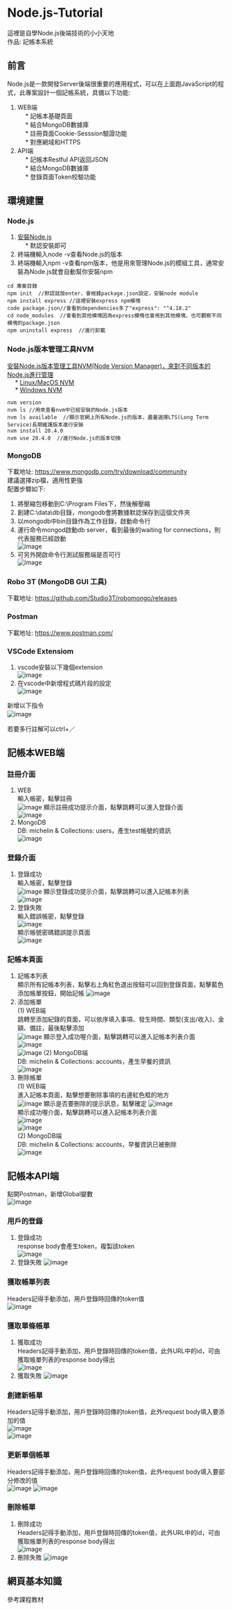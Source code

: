 # Node.js-Tutorial
這裡是自學Node.js後端技術的小小天地   
作品: 記帳本系統   
## 前言
Node.js是一款開發Server後端很重要的應用程式，可以在上面跑JavaScript的程式，此專案設計一個記帳系統，具備以下功能:  
1. WEB端   
&emsp; * 記帳本基礎頁面      
&emsp; * 結合MongoDB數據庫   
&emsp; * 註冊頁面Cookie-Sesssion驗證功能   
&emsp; * 對應網域和HTTPS
3. API端    
&emsp; * 記帳本Restful API返回JSON  
&emsp; * 結合MongoDB數據庫  
&emsp; * 登錄頁面Token校驗功能       
## 環境建置
### Node.js
1. [安裝Node.js](https://nodejs.org/en)  
&emsp; * 默認安裝即可  
2. 終端機輸入node -v查看Node.js的版本  
3. 終端機輸入npm -v查看npm版本，他是用來管理Node.js的模組工具，通常安裝為Node.js就會自動幫你安裝npm      
```   
cd 專案目錄
npm init  //默認就按enter，會根據package.json設定，安裝node module   
npm install express //這裡安裝express npm模塊
code package.json//會看到dependencies多了"express": "^4.18.2"
cd node_modules  //會看到其他模塊因為express模塊也會用到其他模塊，也可觀察不同模塊的package.json
npm uninstall express  //進行卸載
```
### Node.js版本管理工具NVM
[安裝Node.js版本管理工具NVM(Node Version Manager)，來對不同版本的Node.js進行管理](https://www.youtube.com/watch?v=YJdh2E4idmY&list=PL50akgsaBZlF9DADkYuQZLQBDLHZHZ-9N&index=8)  
&emsp; * [Linux/MacOS NVM](https://github.com/nvm-sh/nvm)    
&emsp; * [Windows NVM](https://github.com/coreybutler/nvm-windows)
```
nvm version
nvm ls //用來查看nvm中已經安裝的Node.js版本
nvm ls available  //顯示官網上所有Node.js的版本，盡量選擇LTS(Long Term Service)長期維護版本進行安裝   
nvm install 20.4.0
nvm use 20.4.0  //進行Node.js的版本切換
```
### MongoDB
下載地址: https://www.mongodb.com/try/download/community   
建議選擇zip檔，適用性更強   
配置步驟如下:   
1. 將壓縮包移動到C:\Program Files下，然後解壓縮   
2. 創建C:\data\db目錄，mongodb會將數據默認保存到這個文件夾   
3. 以mongodb中bin目錄作為工作目錄，啟動命令行  
4. 運行命令mongod啟動db server，看到最後的waiting for connections，則代表服務已經啟動   
![image](https://github.com/csiemichelin/Node.js-Tutorial/assets/49907717/e4ace2c0-946e-4c4d-ab5e-e779696a894e)
5. 可另外開啟命令行測試服務端是否可行  
![image](https://github.com/csiemichelin/Node.js-Tutorial/assets/49907717/144ec157-9b38-4a33-8910-909cb0afa4ed)  
### Robo 3T (MongoDB GUI 工具)  
下載地址: https://github.com/Studio3T/robomongo/releases   
### Postman   
下載地址: https://www.postman.com/   
### VSCode Extensiom
1. vscode安裝以下幾個extension     
![image](https://github.com/csiemichelin/Node.js-Tutorial/assets/49907717/72dc37c5-099b-4684-8d14-d9261af738f7)  
2. 在vscode中新增程式碼片段的設定  
![image](https://github.com/csiemichelin/Node.js-Tutorial/assets/49907717/3cdb44cd-59d2-4e56-9949-72384c1ed14e)  

新增以下指令  
![image](https://github.com/csiemichelin/Node.js-Tutorial/assets/49907717/600f24e1-2139-4383-896a-a04919b546f7)    　

若要多行註解可以ctrl+／    

## 記帳本WEB端   
### 註冊介面
1. WEB   
輸入帳密，點擊註冊   
![image](https://github.com/csiemichelin/Node.js-Tutorial/assets/49907717/8915ce06-3fc9-4880-825c-9be5d66aa84b)
顯示註冊成功提示介面，點擊跳轉可以進入登錄介面     
![image](https://github.com/csiemichelin/Node.js-Tutorial/assets/49907717/90e6aa64-54d2-40a5-a1a1-356b2d1cd6c6)
2. MongoDB  
DB: michelin & Collections: users，產生test帳號的資訊         
![image](https://github.com/csiemichelin/Node.js-Tutorial/assets/49907717/7312ac34-559e-4ee9-9e32-54c3fd53307b)
### 登錄介面
1. 登錄成功    
輸入帳密，點擊登錄    
![image](https://github.com/csiemichelin/Node.js-Tutorial/assets/49907717/d73636ff-4f28-402c-9f65-7884f7e6bd0e)
顯示登錄成功提示介面，點擊跳轉可以進入記帳本列表       
![image](https://github.com/csiemichelin/Node.js-Tutorial/assets/49907717/4bebb1f7-803b-439a-ad0a-91986f8afa34)   
3. 登錄失敗   
輸入錯誤帳密，點擊登錄     
![image](https://github.com/csiemichelin/Node.js-Tutorial/assets/49907717/9d960066-4487-4654-8b57-de90c2b54910)   
顯示帳號密碼錯誤提示頁面   
![image](https://github.com/csiemichelin/Node.js-Tutorial/assets/49907717/f45b0e5d-5cc3-4b59-9a1f-ba9c9373e68b)   
### 記帳本頁面  
1. 記帳本列表   
顯示所有記帳本列表，點擊右上角紅色退出按鈕可以回到登錄頁面，點擊藍色添加帳單按鈕，開始記帳
![image](https://github.com/csiemichelin/Node.js-Tutorial/assets/49907717/07e947dd-6c44-4075-a3ef-b20563e01fa9)  
2. 添加帳單   
(1) WEB端   
跳轉至添加紀錄的頁面，可以依序填入事項、發生時間、類型(支出/收入)、金額、備註，最後點擊添加   
![image](https://github.com/csiemichelin/Node.js-Tutorial/assets/49907717/f53fb84b-caba-4027-af80-d1f77378f517)
顯示登入成功喔介面，點擊跳轉可以進入記帳本列表介面    
![image](https://github.com/csiemichelin/Node.js-Tutorial/assets/49907717/264e58ed-739f-4bc0-9069-1b330a0a3818)  
![image](https://github.com/csiemichelin/Node.js-Tutorial/assets/49907717/a9f13b58-d8ad-4081-a4f6-687d772127c5)
(2) MongoDB端   
DB: michelin & Collections: accounts，產生早餐的資訊   
![image](https://github.com/csiemichelin/Node.js-Tutorial/assets/49907717/5e092a8c-9789-4b32-9e26-f76dd803f185)  
3. 刪除帳單    
(1) WEB端   
進入記帳本頁面，點擊想要刪除事項的右邊紅色框的地方   
![image](https://github.com/csiemichelin/Node.js-Tutorial/assets/49907717/22d8f5e9-4a44-481e-bb3b-2ab1ac440bbc)
顯示是否要刪除的提示訊息，點擊確定
![image](https://github.com/csiemichelin/Node.js-Tutorial/assets/49907717/17c7c88a-4d32-4962-b49c-bb423913566e)   
顯示成功喔介面，點擊跳轉可以進入記帳本列表介面   
![image](https://github.com/csiemichelin/Node.js-Tutorial/assets/49907717/961d4ecd-71f4-4a79-91f2-6c4f92561472)  
![image](https://github.com/csiemichelin/Node.js-Tutorial/assets/49907717/a5ebb28c-b61e-46b2-abd0-a619b25a37e0)  
(2) MongoDB端   
DB: michelin & Collections: accounts，早餐資訊已被刪除     
![image](https://github.com/csiemichelin/Node.js-Tutorial/assets/49907717/2b0a9efa-35fe-4029-99a2-afe3c5f111ec)

## 記帳本API端  
點開Postman，新增Global變數   
![image](https://github.com/csiemichelin/Node.js-Tutorial/assets/49907717/b7ef820d-2de2-4ca5-b16c-781bc8f98789)
### 用戶的登錄  
1. 登錄成功   
response body會產生token，複製該token  
![image](https://github.com/csiemichelin/Node.js-Tutorial/assets/49907717/9d01e1b4-87d9-4b8c-82cf-768dfac05bf0)
2. 登錄失敗
![image](https://github.com/csiemichelin/Node.js-Tutorial/assets/49907717/3c925888-f0ab-4e8f-bcb5-aa302aeb2d6b)
### 獲取帳單列表  
Headers記得手動添加，用戶登錄時回傳的token值  
![image](https://github.com/csiemichelin/Node.js-Tutorial/assets/49907717/39be5286-fbdb-4652-8e63-a9f5162a1a99)  
### 獲取單條帳單   
1. 獲取成功   
Headers記得手動添加，用戶登錄時回傳的token值，此外URL中的id，可由獲取帳單列表的response body得出   
![image](https://github.com/csiemichelin/Node.js-Tutorial/assets/49907717/dfa2b530-f7ad-4071-8ca2-a7516ad822e3)
2. 獲取失敗
![image](https://github.com/csiemichelin/Node.js-Tutorial/assets/49907717/ba32fde1-168b-4d70-ba99-f66cece43e03)  
### 創建新帳單   
Headers記得手動添加，用戶登錄時回傳的token值，此外request body填入要添加的值   
![image](https://github.com/csiemichelin/Node.js-Tutorial/assets/49907717/f25befa4-7b59-44ed-9ada-192859e7dd70)  
![image](https://github.com/csiemichelin/Node.js-Tutorial/assets/49907717/86557a78-e62f-48d4-b865-d6e6dd35bfbe)  
### 更新單個帳單  
Headers記得手動添加，用戶登錄時回傳的token值，此外request body填入要部分修改的值   
![image](https://github.com/csiemichelin/Node.js-Tutorial/assets/49907717/014ed6f5-591b-4c21-a66b-99df4fa51741)
![image](https://github.com/csiemichelin/Node.js-Tutorial/assets/49907717/5ee66800-5025-43f7-8b96-53bf4b1a14e2)  
### 刪除帳單  
1. 刪除成功   
Headers記得手動添加，用戶登錄時回傳的token值，此外URL中的id，可由獲取帳單列表的response body得出   
![image](https://github.com/csiemichelin/Node.js-Tutorial/assets/49907717/5f0ce7e4-f2dc-4e6c-9bbd-1528c1e7cfee)
2. 刪除失敗
![image](https://github.com/csiemichelin/Node.js-Tutorial/assets/49907717/61a8ec86-8f1b-467b-96a4-03b5b8e8c499)

## 網頁基本知識   
參考課程教材   

